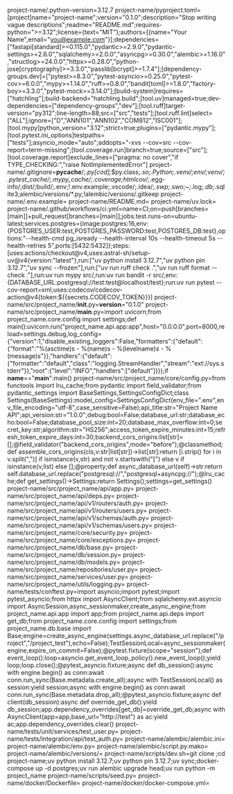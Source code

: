 project-name/.python-version=3.12.7
project-name/pyproject.toml=[project]name="project-name";version="0.1.0";description="Stop writing vague descriptions";readme="README.md";requires-python=">=3.12";license={text="MIT"};authors=[{name="Your Name",email="you@example.com"}];dependencies=["fastapi[standard]>=0.115.0","pydantic>=2.9.0","pydantic-settings>=2.6.0","sqlalchemy>=2.0.0","asyncpg>=0.30.0","alembic>=1.16.0","structlog>=24.0.0","httpx>=0.28.0","python-jose[cryptography]>=3.3.0","passlib[bcrypt]>=1.7.4"];[dependency-groups.dev]=["pytest>=8.3.0","pytest-asyncio>=0.25.0","pytest-cov>=6.0.0","mypy>=1.14.0","ruff>=0.8.0","bandit[toml]>=1.8.0","factory-boy>=3.3.0","pytest-mock>=3.14.0"];[build-system]requires=["hatchling"];build-backend="hatchling.build";[tool.uv]managed=true;dev-dependencies=["dependency-groups","dev"];[tool.ruff]target-version="py312";line-length=88;src=["src","tests"];[tool.ruff.lint]select=["ALL"];ignore=["D","ANN101","ANN102","COM812","ISC001"];[tool.mypy]python_version="3.12";strict=true;plugins=["pydantic.mypy"];[tool.pytest.ini_options]testpaths=["tests"];asyncio_mode="auto";addopts="-xvs --cov=src --cov-report=term-missing";[tool.coverage.run]branch=true;source=["src"];[tool.coverage.report]exclude_lines=["pragma: no cover","if TYPE_CHECKING:","raise NotImplementedError"]
project-name/.gitignore=__pycache__/;*.py[cod];*$py.class;*.so;.Python;.venv/;env/;venv/;.pytest_cache/;.mypy_cache/;.coverage;htmlcov/;*.egg-info/;dist/;build/;.env;!.env.example;.vscode/;.idea/;*.swp;*.swo;*~;*.log;*.db;*.sqlite3;alembic/versions/*.py;!alembic/versions/.gitkeep
project-name/.env.example=
project-name/README.md=
project-name/uv.lock=
project-name/.github/workflows/ci.yml=name=CI;on=push[branches=[main]]+pull_request[branches=[main]];jobs.test.runs-on=ubuntu-latest;services.postgres={image:postgres:16,env:{POSTGRES_USER:test,POSTGRES_PASSWORD:test,POSTGRES_DB:test},options:"--health-cmd pg_isready --health-interval 10s --health-timeout 5s --health-retries 5",ports:[5432:5432]};steps:[uses:actions/checkout@v4,uses:astral-sh/setup-uv@v4{version:"latest"},run:["uv python install 3.12.7","uv python pin 3.12.7","uv sync --frozen"],run:["uv run ruff check .","uv run ruff format --check ."],run:uv run mypy src/,run:uv run bandit -r src/,env:{DATABASE_URL:postgresql://test:test@localhost/test};run:uv run pytest --cov-report=xml,uses:codecov/codecov-action@v4{token:${{secrets.CODECOV_TOKEN}}}]
project-name/src/project_name/__init__.py=__version__="0.1.0"
project-name/src/project_name/__main__.py=import uvicorn;from project_name.core.config import settings;def main():uvicorn.run("project_name.api.app:app",host="0.0.0.0",port=8000,reload=settings.debug,log_config={"version":1,"disable_existing_loggers":False,"formatters":{"default":{"format":"%(asctime)s - %(name)s - %(levelname)s - %(message)s"}},"handlers":{"default":{"formatter":"default","class":"logging.StreamHandler","stream":"ext://sys.stderr"}},"root":{"level":"INFO","handlers":["default"]}});if __name__=="__main__":main()
project-name/src/project_name/core/config.py=from functools import lru_cache;from pydantic import field_validator;from pydantic_settings import BaseSettings,SettingsConfigDict;class Settings(BaseSettings):model_config=SettingsConfigDict(env_file=".env",env_file_encoding="utf-8",case_sensitive=False);api_title:str="Project Name API";api_version:str="1.0.0";debug:bool=False;database_url:str;database_echo:bool=False;database_pool_size:int=20;database_max_overflow:int=0;secret_key:str;algorithm:str="HS256";access_token_expire_minutes:int=15;refresh_token_expire_days:int=30;backend_cors_origins:list[str]=[];@field_validator("backend_cors_origins",mode="before");@classmethod;def assemble_cors_origins(cls,v:str|list[str])->list[str]:return [i.strip() for i in v.split(",")] if isinstance(v,str) and not v.startswith("[") else v if isinstance(v,list) else [];@property;def async_database_url(self)->str:return self.database_url.replace("postgresql://","postgresql+asyncpg://");@lru_cache;def get_settings()->Settings:return Settings();settings=get_settings()
project-name/src/project_name/api/app.py=
project-name/src/project_name/api/deps.py=
project-name/src/project_name/api/v1/routers/auth.py=
project-name/src/project_name/api/v1/routers/users.py=
project-name/src/project_name/api/v1/schemas/auth.py=
project-name/src/project_name/api/v1/schemas/users.py=
project-name/src/project_name/core/security.py=
project-name/src/project_name/core/exceptions.py=
project-name/src/project_name/db/base.py=
project-name/src/project_name/db/session.py=
project-name/src/project_name/db/models.py=
project-name/src/project_name/repositories/user.py=
project-name/src/project_name/services/user.py=
project-name/src/project_name/utils/logging.py=
project-name/tests/conftest.py=import asyncio;import pytest;import pytest_asyncio;from httpx import AsyncClient;from sqlalchemy.ext.asyncio import AsyncSession,async_sessionmaker,create_async_engine;from project_name.api.app import app;from project_name.api.deps import get_db;from project_name.core.config import settings;from project_name.db.base import Base;engine=create_async_engine(settings.async_database_url.replace("/project","/project_test"),echo=False);TestSessionLocal=async_sessionmaker(engine,expire_on_commit=False);@pytest.fixture(scope="session");def event_loop():loop=asyncio.get_event_loop_policy().new_event_loop();yield loop;loop.close();@pytest_asyncio.fixture;async def db_session():async with engine.begin() as conn:await conn.run_sync(Base.metadata.create_all);async with TestSessionLocal() as session:yield session;async with engine.begin() as conn:await conn.run_sync(Base.metadata.drop_all);@pytest_asyncio.fixture;async def client(db_session):async def override_get_db():yield db_session;app.dependency_overrides[get_db]=override_get_db;async with AsyncClient(app=app,base_url="http://test") as ac:yield ac;app.dependency_overrides.clear()
project-name/tests/unit/services/test_user.py=
project-name/tests/integration/api/test_auth.py=
project-name/alembic/alembic.ini=
project-name/alembic/env.py=
project-name/alembic/script.py.mako=
project-name/alembic/versions/=
project-name/scripts/dev.sh=git clone <repo>;cd project-name;uv python install 3.12.7;uv python pin 3.12.7;uv sync;docker-compose up -d postgres;uv run alembic upgrade head;uv run python -m project_name
project-name/scripts/seed.py=
project-name/docker/Dockerfile=
project-name/docker/docker-compose.yml=